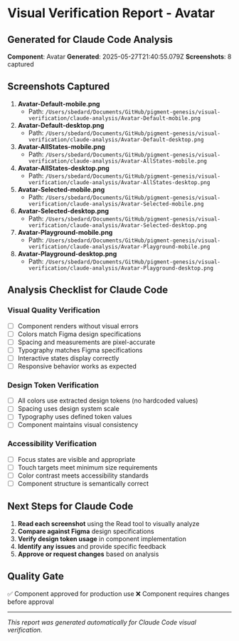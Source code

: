 # Visual Verification Report - Avatar

## Generated for Claude Code Analysis
**Component**: Avatar
**Generated**: 2025-05-27T21:40:55.079Z
**Screenshots**: 8 captured

## Screenshots Captured
1. **Avatar-Default-mobile.png**
   - Path: `/Users/sbedard/Documents/GitHub/pigment-genesis/visual-verification/claude-analysis/Avatar-Default-mobile.png`
2. **Avatar-Default-desktop.png**
   - Path: `/Users/sbedard/Documents/GitHub/pigment-genesis/visual-verification/claude-analysis/Avatar-Default-desktop.png`
3. **Avatar-AllStates-mobile.png**
   - Path: `/Users/sbedard/Documents/GitHub/pigment-genesis/visual-verification/claude-analysis/Avatar-AllStates-mobile.png`
4. **Avatar-AllStates-desktop.png**
   - Path: `/Users/sbedard/Documents/GitHub/pigment-genesis/visual-verification/claude-analysis/Avatar-AllStates-desktop.png`
5. **Avatar-Selected-mobile.png**
   - Path: `/Users/sbedard/Documents/GitHub/pigment-genesis/visual-verification/claude-analysis/Avatar-Selected-mobile.png`
6. **Avatar-Selected-desktop.png**
   - Path: `/Users/sbedard/Documents/GitHub/pigment-genesis/visual-verification/claude-analysis/Avatar-Selected-desktop.png`
7. **Avatar-Playground-mobile.png**
   - Path: `/Users/sbedard/Documents/GitHub/pigment-genesis/visual-verification/claude-analysis/Avatar-Playground-mobile.png`
8. **Avatar-Playground-desktop.png**
   - Path: `/Users/sbedard/Documents/GitHub/pigment-genesis/visual-verification/claude-analysis/Avatar-Playground-desktop.png`

## Analysis Checklist for Claude Code

### Visual Quality Verification
- [ ] Component renders without visual errors
- [ ] Colors match Figma design specifications
- [ ] Spacing and measurements are pixel-accurate
- [ ] Typography matches Figma specifications
- [ ] Interactive states display correctly
- [ ] Responsive behavior works as expected

### Design Token Verification  
- [ ] All colors use extracted design tokens (no hardcoded values)
- [ ] Spacing uses design system scale
- [ ] Typography uses defined token values
- [ ] Component maintains visual consistency

### Accessibility Verification
- [ ] Focus states are visible and appropriate
- [ ] Touch targets meet minimum size requirements
- [ ] Color contrast meets accessibility standards
- [ ] Component structure is semantically correct

## Next Steps for Claude Code
1. **Read each screenshot** using the Read tool to visually analyze
2. **Compare against Figma** design specifications  
3. **Verify design token usage** in component implementation
4. **Identify any issues** and provide specific feedback
5. **Approve or request changes** based on analysis

## Quality Gate
✅ Component approved for production use
❌ Component requires changes before approval

---
*This report was generated automatically for Claude Code visual verification.*
